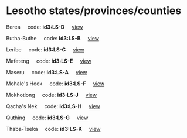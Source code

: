 # Lesotho states/provinces/counties
Berea&nbsp;&nbsp;&nbsp;&nbsp;&nbsp;code: **id3:LS-D**&nbsp;&nbsp;&nbsp;&nbsp;&nbsp;[view](../../export/geojson/medium/id3/ls/d.geojson)&nbsp;&nbsp;&nbsp;&nbsp;&nbsp;


Butha-Buthe&nbsp;&nbsp;&nbsp;&nbsp;&nbsp;code: **id3:LS-B**&nbsp;&nbsp;&nbsp;&nbsp;&nbsp;[view](../../export/geojson/medium/id3/ls/b.geojson)&nbsp;&nbsp;&nbsp;&nbsp;&nbsp;


Leribe&nbsp;&nbsp;&nbsp;&nbsp;&nbsp;code: **id3:LS-C**&nbsp;&nbsp;&nbsp;&nbsp;&nbsp;[view](../../export/geojson/medium/id3/ls/c.geojson)&nbsp;&nbsp;&nbsp;&nbsp;&nbsp;


Mafeteng&nbsp;&nbsp;&nbsp;&nbsp;&nbsp;code: **id3:LS-E**&nbsp;&nbsp;&nbsp;&nbsp;&nbsp;[view](../../export/geojson/medium/id3/ls/e.geojson)&nbsp;&nbsp;&nbsp;&nbsp;&nbsp;


Maseru&nbsp;&nbsp;&nbsp;&nbsp;&nbsp;code: **id3:LS-A**&nbsp;&nbsp;&nbsp;&nbsp;&nbsp;[view](../../export/geojson/medium/id3/ls/a.geojson)&nbsp;&nbsp;&nbsp;&nbsp;&nbsp;


Mohale's Hoek&nbsp;&nbsp;&nbsp;&nbsp;&nbsp;code: **id3:LS-F**&nbsp;&nbsp;&nbsp;&nbsp;&nbsp;[view](../../export/geojson/medium/id3/ls/f.geojson)&nbsp;&nbsp;&nbsp;&nbsp;&nbsp;


Mokhotlong&nbsp;&nbsp;&nbsp;&nbsp;&nbsp;code: **id3:LS-J**&nbsp;&nbsp;&nbsp;&nbsp;&nbsp;[view](../../export/geojson/medium/id3/ls/j.geojson)&nbsp;&nbsp;&nbsp;&nbsp;&nbsp;


Qacha's Nek&nbsp;&nbsp;&nbsp;&nbsp;&nbsp;code: **id3:LS-H**&nbsp;&nbsp;&nbsp;&nbsp;&nbsp;[view](../../export/geojson/medium/id3/ls/h.geojson)&nbsp;&nbsp;&nbsp;&nbsp;&nbsp;


Quthing&nbsp;&nbsp;&nbsp;&nbsp;&nbsp;code: **id3:LS-G**&nbsp;&nbsp;&nbsp;&nbsp;&nbsp;[view](../../export/geojson/medium/id3/ls/g.geojson)&nbsp;&nbsp;&nbsp;&nbsp;&nbsp;


Thaba-Tseka&nbsp;&nbsp;&nbsp;&nbsp;&nbsp;code: **id3:LS-K**&nbsp;&nbsp;&nbsp;&nbsp;&nbsp;[view](../../export/geojson/medium/id3/ls/k.geojson)&nbsp;&nbsp;&nbsp;&nbsp;&nbsp;

